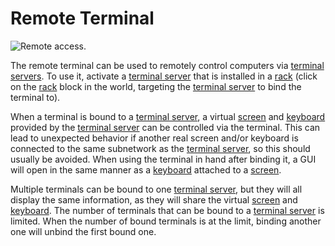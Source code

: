 # Remote Terminal

![Remote access.](oredict:oc:terminal)

The remote terminal can be used to remotely control computers via [terminal servers](terminalServer.md). To use it, activate a [terminal server](terminalServer.md) that is installed in a [rack](../block/rack.md) (click on the [rack](../block/rack.md) block in the world, targeting the [terminal server](terminalServer.md) to bind the terminal to).

When a terminal is bound to a [terminal server](terminalServer.md), a virtual [screen](../block/screen1.md) and [keyboard](../block/keyboard.md) provided by the [terminal server](terminalServer.md) can be controlled via the terminal. This can lead to unexpected behavior if another real screen and/or keyboard is connected to the same subnetwork as the [terminal server](terminalServer.md), so this should usually be avoided. When using the terminal in hand after binding it, a GUI will open in the same manner as a [keyboard](../block/keyboard.md) attached to a [screen](../block/screen1.md).

Multiple terminals can be bound to one [terminal server](terminalServer.md), but they will all display the same information, as they will share the virtual [screen](../block/screen1.md) and [keyboard](../block/keyboard.md). The number of terminals that can be bound to a [terminal server](terminalServer.md) is limited. When the number of bound terminals is at the limit, binding another one will unbind the first bound one.
